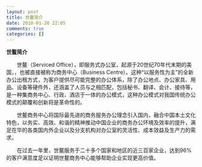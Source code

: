 ```yaml
---
layout: post
title: 世鳌简介　
date: 2010-01-20 22:05
comments: true
categories: []
---
```

<strong>世鳌简介　</strong>　 
<p>　　世鳌（Serviced
Office），即服务式办公室，起源于20世纪70年代末期的美国，，也被直接被称为商务中心（Business
Centre）。这种“以服务性为主”的全新办公出租方式，为客户提供尽可能完整的办公体系，除了办公地点、办公家具、用品、设备等硬件外，还涵盖了人员与之相匹配，包括秘书、翻译、会计、接待等，是一种集商务中心、行政、酒店于一体的办公模式，这种办公模式对我国传统办公模式的颠覆和创新将是革命性的。　　 </p>
<p>
　　世鳌商务中心将国际最先进的商务服务办公理念引入国内，融合中国本土文化特色，以务实、高效、和谐的精神推动中国企业的商务办公环境及效率的提升，满足在华的各类国内外企业以及分支机构对办公室的灵活性、成本效益及生产力的需求。　　 </p>
<p>
　　在过去一年里，世鳌服务于二十多个国家和地区的近三百家企业，达到96%的客户满意度足以证明世鳌商务中心能够帮助企业实现更高价值。</p>
